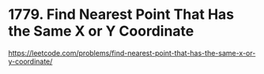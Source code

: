 # 1779. Find Nearest Point That Has the Same X or Y Coordinate






https://leetcode.com/problems/find-nearest-point-that-has-the-same-x-or-y-coordinate/